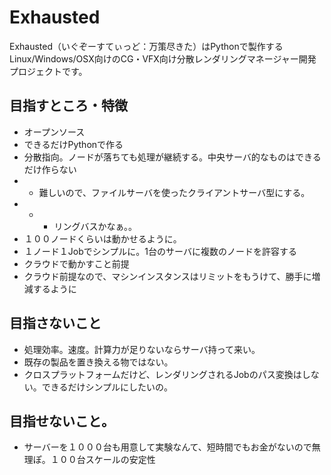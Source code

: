 # Exhausted
Exhausted（いぐぞーすてぃっど：万策尽きた）はPythonで製作するLinux/Windows/OSX向けのCG・VFX向け分散レンダリングマネージャー開発プロジェクトです。

## 目指すところ・特徴
+ オープンソース
+ できるだけPythonで作る
+ 分散指向。ノードが落ちても処理が継続する。中央サーバ的なものはできるだけ作らない
+ + 難しいので、ファイルサーバを使ったクライアントサーバ型にする。
+ + + リングバスかなぁ。。
+ １００ノードくらいは動かせるように。
+ １ノード１Jobでシンプルに。1台のサーバに複数のノードを許容する
+ クラウドで動かすこと前提
+ クラウド前提なので、マシンインスタンスはリミットをもうけて、勝手に増減するように

## 目指さないこと
+ 処理効率。速度。計算力が足りないならサーバ持って来い。
+ 既存の製品を置き換える物ではない。
+ クロスプラットフォームだけど、レンダリングされるJobのパス変換はしない。できるだけシンプルにしたいの。

## 目指せないこと。
+ サーバーを１０００台も用意して実験なんて、短時間でもお金がないので無理ぽ。１００台スケールの安定性
